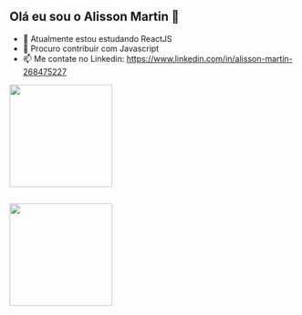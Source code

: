 ## Olá eu sou o Alisson Martin 👋


- 🌱 Atualmente estou estudando ReactJS
- 👯 Procuro contribuir com Javascript
- 📫 Me contate no Linkedin: https://www.linkedin.com/in/alisson-martin-268475227

<div>
  <img height="180em" src="https://github-readme-stats.vercel.app/api?username=AlissonMartin&show_icons=true&theme=dark">
</div>

##

<div>
  <img height= "180em" src="https://github-readme-stats.vercel.app/api/top-langs/?username=AlissonMartin&layout=compac"
</div>
